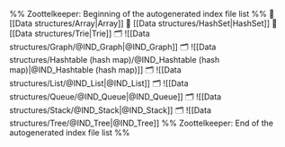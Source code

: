 %% Zoottelkeeper: Beginning of the autogenerated index file list  %%
📄 [[Data structures/Array|Array]]
📄 [[Data structures/HashSet|HashSet]]
📄 [[Data structures/Trie|Trie]]
🗂️ ![[Data structures/Graph/@IND_Graph|@IND_Graph]]
🗂️ ![[Data structures/Hashtable (hash map)/@IND_Hashtable (hash map)|@IND_Hashtable (hash map)]]
🗂️ ![[Data structures/List/@IND_List|@IND_List]]
🗂️ ![[Data structures/Queue/@IND_Queue|@IND_Queue]]
🗂️ ![[Data structures/Stack/@IND_Stack|@IND_Stack]]
🗂️ ![[Data structures/Tree/@IND_Tree|@IND_Tree]]
%% Zoottelkeeper: End of the autogenerated index file list  %%
